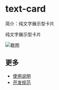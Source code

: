# text-card

简介：纯文字展示型卡片 

纯文字展示型卡片

![截图](https://img.alicdn.com/tfs/TB14dP0h8fH8KJjy1XbXXbLdXXa-1896-238.png)

## 更多

* [使用说明](http://gitlab.alibaba-inc.com/ice/notes/issues/830)
* [开发规范](http://gitlab.alibaba-inc.com/ice/notes/issues/830)
